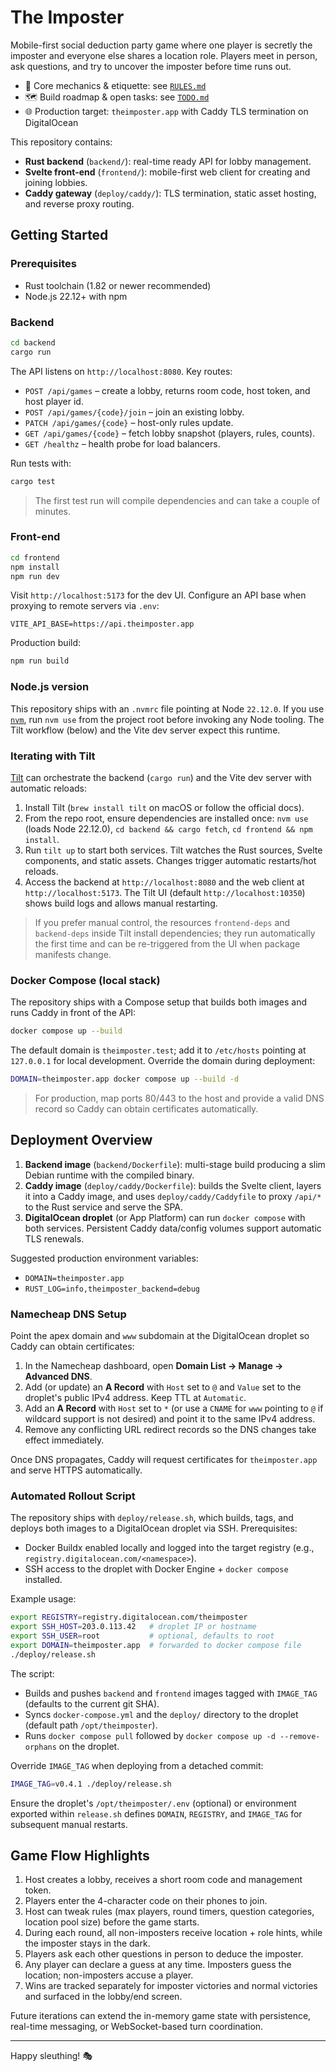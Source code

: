# The Imposter

Mobile-first social deduction party game where one player is secretly the imposter and everyone else shares a location role. Players meet in person, ask questions, and try to uncover the imposter before time runs out.

- 🧭 Core mechanics & etiquette: see [`RULES.md`](RULES.md)
- 🗺️ Build roadmap & open tasks: see [`TODO.md`](TODO.md)
- 🌐 Production target: `theimposter.app` with Caddy TLS termination on DigitalOcean

This repository contains:

- **Rust backend** (`backend/`): real-time ready API for lobby management.
- **Svelte front-end** (`frontend/`): mobile-first web client for creating and joining lobbies.
- **Caddy gateway** (`deploy/caddy/`): TLS termination, static asset hosting, and reverse proxy routing.

## Getting Started

### Prerequisites

- Rust toolchain (1.82 or newer recommended)
- Node.js 22.12+ with npm

### Backend

```bash
cd backend
cargo run
```

The API listens on `http://localhost:8080`. Key routes:

- `POST /api/games` – create a lobby, returns room code, host token, and host player id.
- `POST /api/games/{code}/join` – join an existing lobby.
- `PATCH /api/games/{code}` – host-only rules update.
- `GET /api/games/{code}` – fetch lobby snapshot (players, rules, counts).
- `GET /healthz` – health probe for load balancers.

Run tests with:

```bash
cargo test
```

> The first test run will compile dependencies and can take a couple of minutes.

### Front-end

```bash
cd frontend
npm install
npm run dev
```

Visit `http://localhost:5173` for the dev UI. Configure an API base when proxying to remote servers via `.env`:

```
VITE_API_BASE=https://api.theimposter.app
```

Production build:

```bash
npm run build
```

### Node.js version

This repository ships with an `.nvmrc` file pointing at Node `22.12.0`. If you use [`nvm`](https://github.com/nvm-sh/nvm), run `nvm use` from the project root before invoking any Node tooling. The Tilt workflow (below) and the Vite dev server expect this runtime.

### Iterating with Tilt

[Tilt](https://tilt.dev) can orchestrate the backend (`cargo run`) and the Vite dev server with automatic reloads:

1. Install Tilt (`brew install tilt` on macOS or follow the official docs).
2. From the repo root, ensure dependencies are installed once: `nvm use` (loads Node 22.12.0), `cd backend && cargo fetch`, `cd frontend && npm install`.
3. Run `tilt up` to start both services. Tilt watches the Rust sources, Svelte components, and static assets. Changes trigger automatic restarts/hot reloads.
4. Access the backend at `http://localhost:8080` and the web client at `http://localhost:5173`. The Tilt UI (default `http://localhost:10350`) shows build logs and allows manual restarting.

> If you prefer manual control, the resources `frontend-deps` and `backend-deps` inside Tilt install dependencies; they run automatically the first time and can be re-triggered from the UI when package manifests change.

### Docker Compose (local stack)

The repository ships with a Compose setup that builds both images and runs Caddy in front of the API:

```bash
docker compose up --build
```

The default domain is `theimposter.test`; add it to `/etc/hosts` pointing at `127.0.0.1` for local development. Override the domain during deployment:

```bash
DOMAIN=theimposter.app docker compose up --build -d
```

> For production, map ports 80/443 to the host and provide a valid DNS record so Caddy can obtain certificates automatically.

## Deployment Overview

1. **Backend image** (`backend/Dockerfile`): multi-stage build producing a slim Debian runtime with the compiled binary.
2. **Caddy image** (`deploy/caddy/Dockerfile`): builds the Svelte client, layers it into a Caddy image, and uses `deploy/caddy/Caddyfile` to proxy `/api/*` to the Rust service and serve the SPA.
3. **DigitalOcean droplet** (or App Platform) can run `docker compose` with both services. Persistent Caddy data/config volumes support automatic TLS renewals.

Suggested production environment variables:

- `DOMAIN=theimposter.app`
- `RUST_LOG=info,theimposter_backend=debug`

### Namecheap DNS Setup

Point the apex domain and `www` subdomain at the DigitalOcean droplet so Caddy can obtain certificates:

1. In the Namecheap dashboard, open **Domain List → Manage → Advanced DNS**.
2. Add (or update) an **A Record** with `Host` set to `@` and `Value` set to the droplet's public IPv4 address. Keep TTL at `Automatic`.
3. Add an **A Record** with `Host` set to `*` (or use a `CNAME` for `www` pointing to `@` if wildcard support is not desired) and point it to the same IPv4 address.
4. Remove any conflicting URL redirect records so the DNS changes take effect immediately.

Once DNS propagates, Caddy will request certificates for `theimposter.app` and serve HTTPS automatically.

### Automated Rollout Script

The repository ships with `deploy/release.sh`, which builds, tags, and deploys both images to a DigitalOcean droplet via SSH. Prerequisites:

- Docker Buildx enabled locally and logged into the target registry (e.g., `registry.digitalocean.com/<namespace>`).
- SSH access to the droplet with Docker Engine + `docker compose` installed.

Example usage:

```bash
export REGISTRY=registry.digitalocean.com/theimposter
export SSH_HOST=203.0.113.42   # droplet IP or hostname
export SSH_USER=root           # optional, defaults to root
export DOMAIN=theimposter.app  # forwarded to docker compose file
./deploy/release.sh
```

The script:

- Builds and pushes `backend` and `frontend` images tagged with `IMAGE_TAG` (defaults to the current git SHA).
- Syncs `docker-compose.yml` and the `deploy/` directory to the droplet (default path `/opt/theimposter`).
- Runs `docker compose pull` followed by `docker compose up -d --remove-orphans` on the droplet.

Override `IMAGE_TAG` when deploying from a detached commit:

```bash
IMAGE_TAG=v0.4.1 ./deploy/release.sh
```

Ensure the droplet's `/opt/theimposter/.env` (optional) or environment exported within `release.sh` defines `DOMAIN`, `REGISTRY`, and `IMAGE_TAG` for subsequent manual restarts.

## Game Flow Highlights

1. Host creates a lobby, receives a short room code and management token.
2. Players enter the 4-character code on their phones to join.
3. Host can tweak rules (max players, round timers, question categories, location pool size) before the game starts.
4. During each round, all non-imposters receive location + role hints, while the imposter stays in the dark.
5. Players ask each other questions in person to deduce the imposter.
6. Any player can declare a guess at any time. Imposters guess the location; non-imposters accuse a player.
7. Wins are tracked separately for imposter victories and normal victories and surfaced in the lobby/end screen.

Future iterations can extend the in-memory game state with persistence, real-time messaging, or WebSocket-based turn coordination.

---

Happy sleuthing! 🎭
